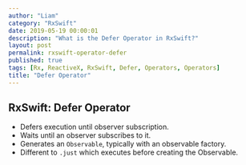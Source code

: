 ```yaml
---
author: "Liam"
category: "RxSwift"
date: 2019-05-19 00:00:01
description: "What is the Defer Operator in RxSwift?"
layout: post
permalink: rxswift-operator-defer
published: true
tags: [Rx, ReactiveX, RxSwift, Defer, Operators, Operators]
title: "Defer Operator"
---
```


## RxSwift: Defer Operator

- Defers execution until observer subscription.
- Waits until an observer subscribes to it.
- Generates an `Observable`, typically with an observable factory.
- Different to `.just` which executes before creating the Observable.
